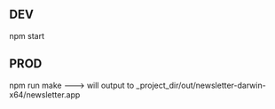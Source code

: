 ## DEV
npm start

## PROD
npm run make
---> will output to _project_dir/out/newsletter-darwin-x64/newsletter.app